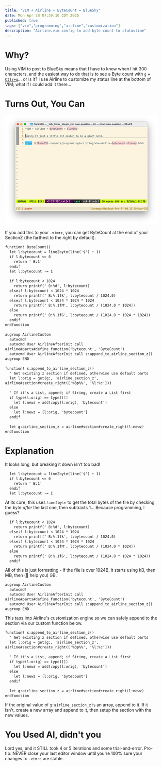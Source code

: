 ```yaml
---
title: "VIM + Airline + ByteCount = BlueSky"
date: Mon Apr 28 07:59:10 CDT 2025
published: true
tags: ["vim","programming","airline","customization"]
description: "Airline.vim config to add byte count to statusline"
---
```

# Why?

Using VIM to post to BlueSky means that I have to know when I hit 300 characters, and the easiest way to do that is to see a Byte count with [`g` + `Ctlr+g`](https://vimtricks.com/p/count-words-and-lines/)... or is it? I use Airline to customize my status line at the bottom of VIM; what if I could add it there...

# Turns Out, You Can

![CLI Screenshot](/images/thumbnail/post_cli.png)

If you add this to your `.vimrc`, you can get ByteCount at the end of your SectionZ (the farthest to the right by default).

```vim
function! ByteCount()
  let l:bytecount = line2byte(line('$') + 1)
  if l:bytecount <= 0
    return ' B:1'
  endif
  let l:bytecount -= 1

  if l:bytecount < 1024
    return printf(' B:%d', l:bytecount)
  elseif l:bytecount < 1024 * 1024
    return printf(' B:%.1fk', l:bytecount / 1024.0)
  elseif l:bytecount < 1024 * 1024 * 1024
    return printf(' B:%.1fM', l:bytecount / (1024.0 * 1024))
  else
    return printf(' B:%.1fG', l:bytecount / (1024.0 * 1024 * 1024))
  endif
endfunction

augroup AirlineCustom
  autocmd!
  autocmd User AirlineAfterInit call airline#parts#define_function('bytecount', 'ByteCount')
  autocmd User AirlineAfterInit call s:append_to_airline_section_z()
augroup END

function! s:append_to_airline_section_z()
  " Get existing z section if defined, otherwise use default parts
  let l:orig = get(g:, 'airline_section_z', airline#section#create_right(['%3p%%', '%l:%c']))

  " If it's a List, append; if String, create a List first
  if type(l:orig) == type([])
    let l:newz = add(copy(l:orig), 'bytecount')
  else
    let l:newz = [l:orig, 'bytecount']
  endif

  let g:airline_section_z = airline#section#create_right(l:newz)
endfunction
```

# Explanation

It looks long, but breaking it down isn't too bad!

```vim
  let l:bytecount = line2byte(line('$') + 1)
  if l:bytecount <= 0
    return ' B:1'
  endif
  let l:bytecount -= 1
```
At its core, this uses `line2byte` to get the total bytes of the file by checking the byte _after_ the last one, then subtracts 1... Because programming, I guess?

```vim
  if l:bytecount < 1024
    return printf(' B:%d', l:bytecount)
  elseif l:bytecount < 1024 * 1024
    return printf(' B:%.1fk', l:bytecount / 1024.0)
  elseif l:bytecount < 1024 * 1024 * 1024
    return printf(' B:%.1fM', l:bytecount / (1024.0 * 1024))
  else
    return printf(' B:%.1fG', l:bytecount / (1024.0 * 1024 * 1024))
  endif
```
All of this is just formatting - if the file is over 1024B, it starts using kB, then MB, then (🐐 help you) GB.

```vim
augroup AirlineCustom
  autocmd!
  autocmd User AirlineAfterInit call airline#parts#define_function('bytecount', 'ByteCount')
  autocmd User AirlineAfterInit call s:append_to_airline_section_z()
augroup END
```
This taps into Airline's customization engine so we can safely append to the section via our custom function below.

```vim
function! s:append_to_airline_section_z()
  " Get existing z section if defined, otherwise use default parts
  let l:orig = get(g:, 'airline_section_z', airline#section#create_right(['%3p%%', '%l:%c']))

  " If it's a List, append; if String, create a List first
  if type(l:orig) == type([])
    let l:newz = add(copy(l:orig), 'bytecount')
  else
    let l:newz = [l:orig, 'bytecount']
  endif

  let g:airline_section_z = airline#section#create_right(l:newz)
endfunction
```
If the original value of `g:airline_section_z` is an array, append to it. If it isn't, create a new array and append to it, then setup the section with the new values.

# You Used AI, didn't you

Lord yes, and it STILL took 4 or 5 iterations and some trial-and-error. Pro-tip: NEVER close your last editor window until you're 100% sure your changes to `.vimrc` are stable.
